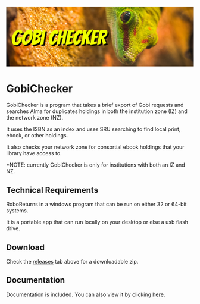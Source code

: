 ![Alt text](https://github.com/MrJeremyHobbs/GobiChecker/blob/master/images/logo_large.png?raw=true "Title")
# GobiChecker
GobiChecker is a program that takes a brief export of Gobi requests and searches Alma for duplicates holdings in both the institution zone (IZ) and the network zone (NZ).  

It uses the ISBN as an index and uses SRU searching to find local print, ebook, or other holdings. 

It also checks your network zone for consortial ebook holdings that your library have access to.

*NOTE: currently GobiChecker is only for institutions with both an IZ and NZ. 

## Technical Requirements
RoboReturns in a windows program that can be run on either 32 or 64-bit systems.

It is a portable app that can run locally on your desktop or else a usb flash drive.

## Download
Check the [releases](https://github.com/MrJeremyHobbs/GobiChecker/releases) tab above for a downloadable zip.

## Documentation
Documentation is included. You can also view it by clicking [here](https://github.com/MrJeremyHobbs/GobiChecker/blob/master/docs/GobiChecker_2_1.pdf).
